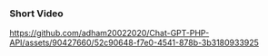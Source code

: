 ### Short Video
https://github.com/adham20022020/Chat-GPT-PHP-API/assets/90427660/52c90648-f7e0-4541-878b-3b3180933925